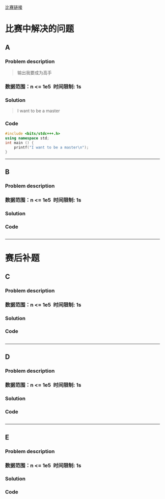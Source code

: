 [比赛链接](https://www.codeforces.com)

# 比赛中解决的问题
## A
### Problem description
> 输出我要成为高手

### 数据范围：n <= 1e5  时间限制: 1s

### Solution
> I want to be a master

### Code
```cpp
#include <bits/stdc+++.h>
using namespace std;
int main () {
    printf("I want to be a master\n");
}
```
*****


## B
### Problem description
> 

### 数据范围：n <= 1e5  时间限制: 1s
### Solution
> 

### Code
```cpp
```
*****

# 赛后补题

## C
### Problem description
> 

### 数据范围：n <= 1e5  时间限制: 1s

### Solution
> 

### Code
```cpp
```
*****


## D
### Problem description
> 

### 数据范围：n <= 1e5  时间限制: 1s
### Solution
> 

### Code
```cpp
```
*****

## E
### Problem description
> 

### 数据范围：n <= 1e5  时间限制: 1s

### Solution
> 

### Code
```cpp
```
